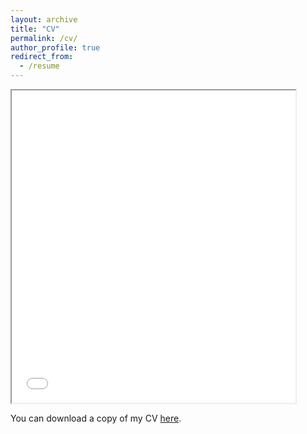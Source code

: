 ```yaml
---
layout: archive
title: "CV"
permalink: /cv/
author_profile: true
redirect_from:
  - /resume
---
```


<!--<object data="/files/CV_Jannes_Huehnerbein.pdf" type="application/pdf" height="500px" style="width: 90%; max-height: 80vh !important;">
<p>Unable to display PDF file. <a href="/files/CV_Jannes_Huehnerbein.pdf">Download</a> instead.</p>
</object>-->
<iframe src="/files/CV_Jannes_Huehnerbein.pdf" width="400" height="500" style="width: 90%; max-height: 80vh !important;"></iframe>

You can download a copy of my CV <a href="/files/CV_Jannes_Huehnerbein.pdf">here</a>.
